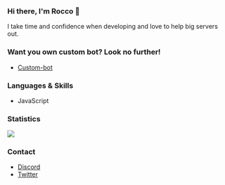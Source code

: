 ### Hi there, I'm Rocco 👋

I take time and confidence when developing and love to help big servers out.

### Want you own custom bot? Look no further!

- [Custom-bot](https://github.com/ApolloPritchard/custom-bot)


### Languages & Skills
- JavaScript

### Statistics

![](https://github-readme-stats.vercel.app/api?username=ApolloPritchard&count_private=true&show_icons=true&theme=tokyonight) <br/>

### Contact

- [Discord](https://discord.com/users/604224348764766218)
- [Twitter](https://twitter.com/RoccoPritchard)
